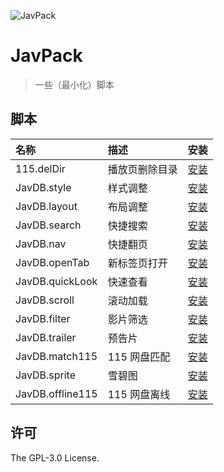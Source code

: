 ![JavPack](https://s1.ax1x.com/2022/04/01/q5lzYn.png)

# JavPack

> 一些（最小化）脚本

## 脚本

| 名称             | 描述           | 安装                                                                                 |
| :--------------- | :------------- | :----------------------------------------------------------------------------------- |
| 115.delDir       | 播放页删除目录 | [安装](https://github.com/bolin-dev/JavPack/raw/main/115/115.delDir.user.js)         |
| JavDB.style      | 样式调整       | [安装](https://github.com/bolin-dev/JavPack/raw/main/javdb/JavDB.style.user.js)      |
| JavDB.layout     | 布局调整       | [安装](https://github.com/bolin-dev/JavPack/raw/main/javdb/JavDB.layout.user.js)     |
| JavDB.search     | 快捷搜索       | [安装](https://github.com/bolin-dev/JavPack/raw/main/javdb/JavDB.search.user.js)     |
| JavDB.nav        | 快捷翻页       | [安装](https://github.com/bolin-dev/JavPack/raw/main/javdb/JavDB.nav.user.js)        |
| JavDB.openTab    | 新标签页打开   | [安装](https://github.com/bolin-dev/JavPack/raw/main/javdb/JavDB.openTab.user.js)    |
| JavDB.quickLook  | 快速查看       | [安装](https://github.com/bolin-dev/JavPack/raw/main/javdb/JavDB.quickLook.user.js)  |
| JavDB.scroll     | 滚动加载       | [安装](https://github.com/bolin-dev/JavPack/raw/main/javdb/JavDB.scroll.user.js)     |
| JavDB.filter     | 影片筛选       | [安装](https://github.com/bolin-dev/JavPack/raw/main/javdb/JavDB.filter.user.js)     |
| JavDB.trailer    | 预告片         | [安装](https://github.com/bolin-dev/JavPack/raw/main/javdb/JavDB.trailer.user.js)    |
| JavDB.match115   | 115 网盘匹配   | [安装](https://github.com/bolin-dev/JavPack/raw/main/javdb/JavDB.match115.user.js)   |
| JavDB.sprite     | 雪碧图         | [安装](https://github.com/bolin-dev/JavPack/raw/main/javdb/JavDB.sprite.user.js)     |
| JavDB.offline115 | 115 网盘离线   | [安装](https://github.com/bolin-dev/JavPack/raw/main/javdb/JavDB.offline115.user.js) |

## 许可

The GPL-3.0 License.
